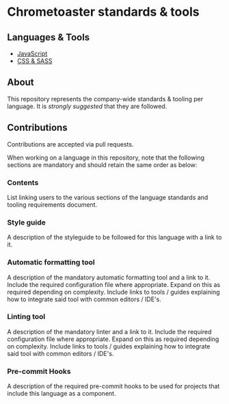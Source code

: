 # Chrometoaster standards & tools

## Languages & Tools

- [JavaScript][javascript]
- [CSS & SASS][css]

## About

This repository represents the company-wide standards & tooling per language. It is *strongly suggested* that they are followed.

## Contributions

Contributions are accepted via pull requests.

When working on a language in this repository, note that the following sections are mandatory and should retain the same order as below:

### Contents

List linking users to the various sections of the language standards and tooling requirements document.

### Style guide 

A description of the styleguide to be followed for this language with a link to it.
 
### Automatic formatting tool
 
A description of the mandatory automatic formatting tool and a link to it. Include the required configuration file where appropriate. Expand on this as required depending on complexity. Include links to tools / guides explaining how to integrate said tool with common editors / IDE's.

### Linting tool 
 
A description of the mandatory linter and a link to it. Include the required configuration file where appropriate. Expand on this as required depending on complexity. Include links to tools / guides explaining how to integrate said tool with common editors / IDE's.

### Pre-commit Hooks

A description of the required pre-commit hooks to be used for projects that include this language as a component.

[javascript]: https://github.com/chrometoasters/standards-and-tools/tree/master/javascript
[css]: https://github.com/chrometoasters/standards-and-tools/tree/master/css
